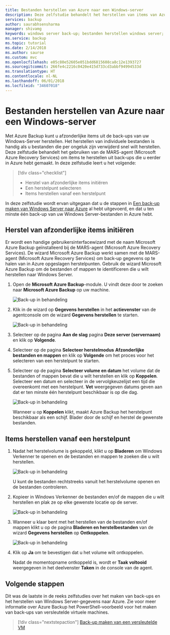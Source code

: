 ```yaml
---
title: Bestanden herstellen van Azure naar een Windows-server
description: Deze zelfstudie behandelt het herstellen van items van Azure naar een Windows Server.
services: backup
author: saurabhsensharma
manager: shivamg
keywords: windows server back-up; bestanden herstellen windows server; back-up en noodherstel
ms.service: backup
ms.topic: tutorial
ms.date: 2/14/2018
ms.author: saurse
ms.custom: mvc
ms.openlocfilehash: e05c80e52605e051bdd6815608ca8c12e1393727
ms.sourcegitcommit: 266fe4c2216c0420e415d733cd3abbf94994533d
ms.translationtype: HT
ms.contentlocale: nl-NL
ms.lasthandoff: 06/01/2018
ms.locfileid: "34607018"
---
```

# <a name="recover-files-from-azure-to-a-windows-server"></a>Bestanden herstellen van Azure naar een Windows-server

Met Azure Backup kunt u afzonderlijke items uit de back-ups van uw Windows-Server herstellen. Het herstellen van individuele bestanden is handig als u bestanden die per ongeluk zijn verwijderd snel wilt herstellen. Deze zelfstudie behandelt het gebruiken van de MARS-agent (Microsoft Azure Recovery Services) om items te herstellen uit back-ups die u eerder in Azure hebt gemaakt. In deze zelfstudie leert u het volgende:

> [!div class="checklist"]
> * Herstel van afzonderlijke items initiëren 
> * Een herstelpunt selecteren 
> * Items herstellen vanaf een herstelpunt

In deze zelfstudie wordt ervan uitgegaan dat u de stappen in [Een back-up maken van Windows Server naar Azure](backup-configure-vault.md) al hebt uitgevoerd, en dat u ten minste één back-up van uw Windows Server-bestanden in Azure hebt.

## <a name="initiate-recovery-of-individual-items"></a>Herstel van afzonderlijke items initiëren

Er wordt een handige gebruikersinterfacewizard met de naam Microsoft Azure Backup geïnstalleerd bij de MARS-agent (Microsoft Azure Recovery Services). De wizard Microsoft Azure Backup werkt samen met de MARS-agent (Microsoft Azure Recovery Services) om back-up gegevens op te halen van in Azure opgeslagen herstelpunten. Gebruik de wizard Microsoft Azure Backup om de bestanden of mappen te identificeren die u wilt herstellen naar Windows Server. 

1. Open de **Microsoft Azure Backup**-module. U vindt deze door te zoeken naar **Microsoft Azure Backup** op uw machine.

    ![Back-up in behandeling](./media/tutorial-backup-restore-files-windows-server/mars.png)

2. Klik in de wizard op **Gegevens herstellen** in het **actievenster** van de agentconsole om de wizard **Gegevens herstellen** te starten.

    ![Back-up in behandeling](./media/tutorial-backup-restore-files-windows-server/mars-recover-data.png)

3. Selecteer op de pagina **Aan de slag** pagina **Deze server (servernaam)** en klik op **Volgende**.

4. Selecteer op de pagina **Selecteer herstelmodus** **Afzonderlijke bestanden en mappen** en klik op **Volgende** om het proces voor het selecteren van een herstelpunt te starten.
 
5. Selecteer op de pagina **Selecteer volume en datum** het volume dat de bestanden of mappen bevat die u wilt herstellen en klik op **Koppelen**. Selecteer een datum en selecteer in de vervolgkeuzelijst een tijd die overeenkomt met een herstelpunt. **Vet** weergegeven datums geven aan dat er ten minste één herstelpunt beschikbaar is op die dag.

    ![Back-up in behandeling](./media/tutorial-backup-restore-files-windows-server/mars-select-date.png)
 
    Wanneer u op **Koppelen** klikt, maakt Azure Backup het herstelpunt beschikbaar als een schijf. Blader door de schijf en herstel de gewenste bestanden.

## <a name="restore-items-from-a-recovery-point"></a>Items herstellen vanaf een herstelpunt

1. Nadat het herstelvolume is gekoppeld, klikt u op **Bladeren** om Windows Verkenner te openen en de bestanden en mappen te zoeken die u wilt herstellen. 

    ![Back-up in behandeling](./media/tutorial-backup-restore-files-windows-server/mars-browse-recover.png)

    U kunt de bestanden rechtstreeks vanuit het herstelvolume openen en de bestanden controleren.

2. Kopieer in Windows Verkenner de bestanden en/of de mappen die u wilt herstellen en plak ze op elke gewenste locatie op de server.

    ![Back-up in behandeling](./media/tutorial-backup-restore-files-windows-server/mars-final.png)

3. Wanneer u klaar bent met het herstellen van de bestanden en/of mappen klikt u op de pagina **Bladeren en herstelbestanden** van de wizard **Gegevens herstellen** op **Ontkoppelen**. 

    ![Back-up in behandeling](./media/tutorial-backup-restore-files-windows-server/unmount-and-confirm.png)

4.  Klik op **Ja** om te bevestigen dat u het volume wilt ontkoppelen.

    Nadat de momentopname ontkoppeld is, wordt er **Taak voltooid** weergegeven in het deelvenster **Taken** in de console van de agent.

## <a name="next-steps"></a>Volgende stappen

Dit was de laatste in de reeks zelfstudies over het maken van back-ups en het herstellen van Windows Server-gegevens naar Azure. Zie voor meer informatie over Azure Backup het PowerShell-voorbeeld voor het maken van back-ups van versleutelde virtuele machines.

> [!div class="nextstepaction"]
> [Back-up maken van een versleutelde VM](./scripts/backup-powershell-sample-backup-encrypted-vm.md)
